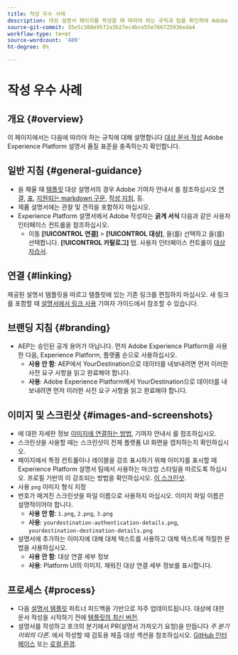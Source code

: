 ```yaml
---
title: 작성 우수 사례
description: 대상 설명서 페이지를 작성할 때 따라야 하는 규칙과 팁을 확인하여 Adobe Experience Platform 설명서 품질 표준을 충족하는지 알아보십시오.
source-git-commit: 35e5c388e9572a3b27ec4bce55e766725936eda4
workflow-type: tm+mt
source-wordcount: '489'
ht-degree: 0%

---
```


# 작성 우수 사례

## 개요 {#overview}

이 페이지에서는 다음에 따라야 하는 규칙에 대해 설명합니다 [대상 문서 작성](./documentation-instructions.md) Adobe Experience Platform 설명서 품질 표준을 충족하는지 확인합니다.

## 일반 지침 {#general-guidance}

* 을 채울 때 [템플릿](./self-service-template.md) 대상 설명서의 경우 Adobe 기여자 안내서 를 참조하십시오 [연결](https://experienceleague.adobe.com/docs/contributor/contributor-guide/writing-essentials/linking.html?lang=en), [표](https://experienceleague.adobe.com/docs/contributor/contributor-guide/writing-essentials/markdown.html?lang=en#tables), [지원되는 markdown 구문](https://experienceleague.adobe.com/docs/contributor/contributor-guide/writing-essentials/markdown.html?lang=en), [작성 지침](https://experienceleague.adobe.com/docs/contributor/contributor-guide/writing-essentials/general-writing-guidance.html?lang=en), 등.
* 제품 설명서에는 관찰 및 견적을 포함하지 마십시오.
* Experience Platform 설명서에서 Adobe 작성자는 **굵게 서식** 다음과 같은 사용자 인터페이스 컨트롤을 참조하십시오.
   * 이동 **[!UICONTROL 연결]** > **[!UICONTROL 대상]**, 을(를) 선택하고 을(를) 선택합니다. **[!UICONTROL 카탈로그]** 탭. 사용자 인터페이스 컨트롤이 [대상 자습서](https://experienceleague.adobe.com/docs/experience-platform/destinations/ui/activate/activate-batch-profile-destinations.html?lang=en#select-destination).

## 연결 {#linking}

제공된 설명서 템플릿을 따르고 템플릿에 있는 기존 링크를 편집하지 마십시오. 새 링크를 포함할 때 [설명서에서 링크 사용](https://experienceleague.adobe.com/docs/contributor/contributor-guide/writing-essentials/linking.html?lang=en) 기여자 가이드에서 참조할 수 있습니다.

## 브랜딩 지침 {#branding}

* AEP는 승인된 공개 용어가 아닙니다. 먼저 Adobe Experience Platform을 사용한 다음, Experience Platform, 플랫폼 순으로 사용하십시오.
   * **사용 안 함**: AEP에서 YourDestination으로 데이터를 내보내려면 먼저 이러한 사전 요구 사항을 읽고 완료해야 합니다.
   * **사용**: Adobe Experience Platform에서 YourDestination으로 데이터를 내보내려면 먼저 이러한 사전 요구 사항을 읽고 완료해야 합니다.

## 이미지 및 스크린샷 {#images-and-screenshots}

* 에 대한 자세한 정보 [이미지에 연결하는 방법](https://experienceleague.adobe.com/docs/contributor/contributor-guide/writing-essentials/markdown.html?lang=en#images), 기여자 안내서 를 참조하십시오.
* 스크린샷을 사용할 때는 스크린샷이 전체 플랫폼 UI 화면을 캡처하는지 확인하십시오.
* 페이지에서 특정 컨트롤이나 레이블을 강조 표시하기 위해 이미지를 표시할 때 Experience Platform 설명서 팀에서 사용하는 마크업 스타일을 따르도록 하십시오. 프로필 기반의 이 강조되는 방법을 확인하십시오. [이 스크린샷](/help/destinations/catalog/cloud-storage/amazon-s3.md#export-type-frequency).
* 사용 `png` 이미지 형식 지정
* 번호가 매겨진 스크린샷을 파일 이름으로 사용하지 마십시오. 이미지 파일 이름은 설명적이어야 합니다.
   * **사용 안 함**: `1.png`, `2.png`, `3.png`
   * **사용**: `yourdestination-authentication-details.png`, `yourdestination-destination-details.png`
* 설명서에 추가하는 이미지에 대해 대체 텍스트를 사용하고 대체 텍스트에 적절한 문법을 사용하십시오.
   * **사용 안 함**: 대상 연결 세부 정보
   * **사용**: Platform UI의 이미지. 채워진 대상 연결 세부 정보를 표시합니다.

## 프로세스 {#process}

* 다음 [설명서 템플릿](./self-service-template.md) 파트너 피드백을 기반으로 자주 업데이트됩니다. 대상에 대한 문서 작성을 시작하기 전에 [템플릿의 최신 버전](/help/destinations/destination-sdk/docs-framework/assets/yourdestination-template.zip).
* 설명서를 작성하고 포크의 분기에서 PR(설명서 가져오기 요청)을 만듭니다 *주 분기 이외의 다른*. 에서 작성할 때 검토용 제출 대상 섹션을 참조하십시오. [GitHub 인터페이스](./use-github-interface-to-create-documentation.md#submit-review) 또는 [로컬 환경](./work-in-local-environment.md#submit-review).